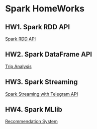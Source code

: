# Spark HomeWorks

## HW1. Spark RDD API

[Spark RDD API](docs/BigData_HW11.md)

## HW2. Spark DataFrame API

[Trip Analysis](docs/BigData_HW2.md)


## HW3. Spark Streaming

[Spark Streaming with Telegram API](docs/BigData_HW3_telegram.md)

## HW4. Spark MLlib

[Recommendation System](docs/BigData_HW4.md)

